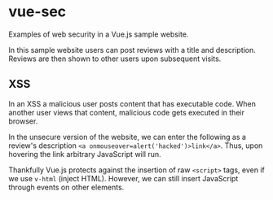# vue-sec

Examples of web security in a Vue.js sample website.

In this sample website users can post reviews with a title and description. Reviews are then shown to other users upon subsequent visits.

## XSS

In an XSS a malicious user posts content that has executable code. When another user views that content, malicious code gets executed in their browser.

In the unsecure version of the website, we can enter the following as a review's description
`<a onmouseover=alert('hacked')>link</a>`. Thus, upon hovering the link arbitrary JavaScript will run.

Thankfully Vue.js protects against the insertion of raw `<script>` tags, even if we use `v-html` (inject HTML). However, we can still insert JavaScript through events on other elements.
